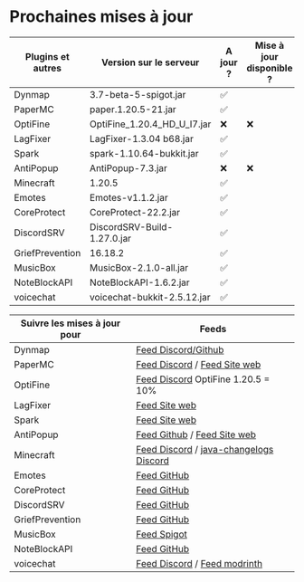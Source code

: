 # Prochaines mises à jour
| Plugins et autres        | Version sur le serveur      | A jour ? | Mise à jour disponible ? |
| ------------------------ | --------------------------- | -------- | ------------------------ |
| Dynmap                   | 3.7-beta-5-spigot.jar       | ✅       |                         |
| PaperMC                  | paper.1.20.5-21.jar         | ✅       |                         |
| OptiFine                 | OptiFine_1.20.4_HD_U_I7.jar | ❌       | ❌                      |
| LagFixer                 | LagFixer-1.3.04 b68.jar     | ✅       |                         |
| Spark                    | spark-1.10.64-bukkit.jar    | ✅       |                         |
| AntiPopup                | AntiPopup-7.3.jar           | ❌       | ❌                      |
| Minecraft                | 1.20.5                      | ✅       |                         |
| Emotes                   | Emotes-v1.1.2.jar           | ✅       |                         |
| CoreProtect              | CoreProtect-22.2.jar        | ✅       |                         |
| DiscordSRV               | DiscordSRV-Build-1.27.0.jar | ✅       |                         |
| GriefPrevention          | 16.18.2                     | ✅       |                         |
| MusicBox                 | MusicBox-2.1.0-all.jar      | ✅       |                         |
| NoteBlockAPI             | NoteBlockAPI-1.6.2.jar      | ✅       |                         |
| voicechat                | voicechat-bukkit-2.5.12.jar | ✅       |                         |

| Suivre les mises à jour pour | Feeds  |
| ---------------------------- | ------ |
| Dynmap | [Feed Discord/Github](https://discord.com/channels/722722769950998560/722724450570600468) |
| PaperMC | [Feed Discord](https://discord.com/channels/289587909051416579/1232294974603661312) / [Feed Site web](https://papermc.io/downloads/paper) |
| OptiFine | [Feed Discord](https://discord.com/channels/423430686880301056/471762249476734977) OptiFine 1.20.5 = 10% |
| LagFixer | [Feed Site web](https://www.spigotmc.org/resources/1-17-1-20-5-lagfixer-%E2%9A%A1%EF%B8%8F-best-performance-solution-%E2%AD%95-500-servers-%E2%9C%85-folia-supported.111684/updates) |
| Spark | [Feed Site web](https://spark.lucko.me/download) |
| AntiPopup | [Feed Github](https://github.com/KaspianDev/AntiPopup/releases) / [Feed Site web](https://polymart.org/resource/antipopup-pro.4921/updates) |
| Minecraft | [Feed Discord](https://discord.com/channels/302094807046684672/1136326045918834859) / [java-changelogs Discord](https://discord.com/channels/302094807046684672/656622314309550129) |
| Emotes | [Feed GitHub](https://github.com/felixstaude/Emotes/releases) |
| CoreProtect | [Feed GitHub](https://github.com/PlayPro/CoreProtect/releases) |
| DiscordSRV | [Feed GitHub](https://github.com/DiscordSRV/DiscordSRV/releases) |
| GriefPrevention | [Feed GitHub](https://github.com/GriefPrevention/GriefPrevention/releases) |
| MusicBox | [Feed Spigot](https://www.spigotmc.org/resources/musicbox-custom-noteblockmusic-on-discs.67949/updates) |
| NoteBlockAPI | [Feed GitHub](https://github.com/koca2000/NoteBlockAPI/releases) |
| voicechat | [Feed Discord](https://discord.com/channels/854659575324344340/854661863924563999) / [Feed modrinth](https://modrinth.com/plugin/simple-voice-chat/versions#all-versions) |
